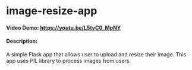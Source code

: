 # image-resize-app

#### Video Demo:  https://youtu.be/L5tyC0_MpNY
#### Description:
A simple Flask app that allows user to upload and resize their image. 
This app uses PIL library to process images from users. 
